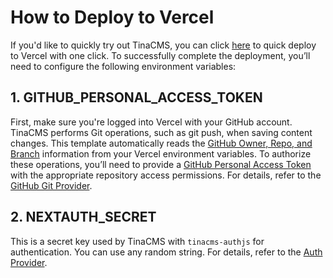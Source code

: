 # How to Deploy to Vercel
If you'd like to quickly try out TinaCMS, you can click [here](https://vercel.com/new/git/external?repository-url=https://github.com/IKKEM-Lin/tina-self-hosted-template/tree/main&env=GITHUB_PERSONAL_ACCESS_TOKEN,NEXTAUTH_SECRET&envDescription=NEXTAUTH_SECRET%20is%20secret%20for%20tinacms-auth.%20For%20the%20other%20variables%2C%20you%20can&envLink=https://github.com/IKKEM-Lin/tina-self-hosted-template/tree/main/doc/VercelDeploy.md&project-name=tina-self-hosted-template&repository-name=tina-self-hosted-template&stores=%5B%7B%22type%22%3A%22kv%22%7D%5D&) to quick deploy to Vercel with one click. To successfully complete the deployment, you’ll need to configure the following environment variables:

## 1. GITHUB_PERSONAL_ACCESS_TOKEN
First, make sure you're logged into Vercel with your GitHub account. TinaCMS performs Git operations, such as git push, when saving content changes. This template automatically reads the [GitHub Owner, Repo, and Branch](https://github.com/IKKEM-Lin/tina-self-hosted-template/blob/main/tina/gitProvider/index.ts#L15-L16) information from your Vercel environment variables.
To authorize these operations, you’ll need to provide a [GitHub Personal Access Token](https://github.com/settings/personal-access-tokens/new) with the appropriate repository access permissions. For details, refer to the [GitHub Git Provider](https://tina.io/docs/reference/self-hosted/git-provider/github).

## 2. NEXTAUTH_SECRET
This is a secret key used by TinaCMS with `tinacms-authjs` for authentication. You can use any random string. For details, refer to the [Auth Provider](https://tina.io/docs/reference/self-hosted/auth-provider/authjs#update-tina-backend).